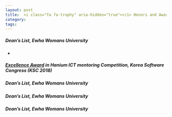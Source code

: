 ```yaml
---
layout: post
title: 	<i class="fa fa-trophy" aria-hidden="true"></i> Honors and Awards
category:
tags:
---
```

<!---
<figure class="aligncenter">
    <img src="https://snipcartweb-10f3.kxcdn.com/media/all/9570/snipcart-static-site-ecommerce-jekyll.png" />
</figure>
-->

##### Dean’s List, Ewha Womans University
*
##### [Excellence Award](http://sbpark422.github.io/resource/HA01.pdf) in Hanium ICT mentoring Competition, Korea Software Congress (KSC 2018)
##### Dean’s List, Ewha Womans University
##### Dean’s List, Ewha Womans University
##### Dean’s List, Ewha Womans University




<!---
* **name**: Your name.
* **job_title**: Your job title.

I assume you have already downloaded and installed Ruby. Here's what you need to do next:

1. Run <code>gem install jekyll bundler</code>.
2. Copy the theme in your desired folder.
3. Enter into the folder by executing <code>cd name-of-the-folder</code>.
4. Run <code>bundle install</code>.
5. If you want to access and customize the theme, use <code>bundle exec jekyll serve</code>. This way it will be accessible on <code>http://localhost:4000</code>.
6. Upload the content of the compiled <code>_site</code> folder on your host server.
-->
